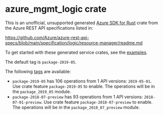 # azure_mgmt_logic crate

This is an unofficial, unsupported generated [Azure SDK for Rust](https://github.com/Azure/azure-sdk-for-rust/tree/legacy) crate from the Azure REST API specifications listed in:

https://github.com/Azure/azure-rest-api-specs/blob/main/specification/logic/resource-manager/readme.md

To get started with these generated service crates, see the [examples](https://github.com/Azure/azure-sdk-for-rust/blob/legacy/services/README.md#examples).

The default tag is `package-2019-05`.

The following [tags](https://github.com/Azure/azure-sdk-for-rust/blob/legacy/services/tags.md) are available:

- `package-2019-05` has 106 operations from 1 API versions: `2019-05-01`. Use crate feature `package-2019-05` to enable. The operations will be in the `package_2019_05` module.
- `package-2018-07-preview` has 93 operations from 1 API versions: `2018-07-01-preview`. Use crate feature `package-2018-07-preview` to enable. The operations will be in the `package_2018_07_preview` module.